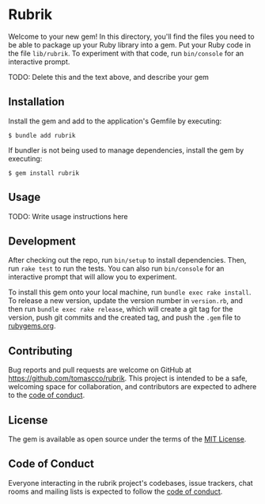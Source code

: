 # Rubrik

Welcome to your new gem! In this directory, you'll find the files you need to be able to package up your Ruby library into a gem. Put your Ruby code in the file `lib/rubrik`. To experiment with that code, run `bin/console` for an interactive prompt.

TODO: Delete this and the text above, and describe your gem

## Installation

Install the gem and add to the application's Gemfile by executing:

    $ bundle add rubrik

If bundler is not being used to manage dependencies, install the gem by executing:

    $ gem install rubrik

## Usage

TODO: Write usage instructions here

## Development

After checking out the repo, run `bin/setup` to install dependencies. Then, run `rake test` to run the tests. You can also run `bin/console` for an interactive prompt that will allow you to experiment.

To install this gem onto your local machine, run `bundle exec rake install`. To release a new version, update the version number in `version.rb`, and then run `bundle exec rake release`, which will create a git tag for the version, push git commits and the created tag, and push the `.gem` file to [rubygems.org](https://rubygems.org).

## Contributing

Bug reports and pull requests are welcome on GitHub at https://github.com/tomascco/rubrik. This project is intended to be a safe, welcoming space for collaboration, and contributors are expected to adhere to the [code of conduct](https://github.com/tomascco/rubrik/blob/main/CODE_OF_CONDUCT.md).

## License

The gem is available as open source under the terms of the [MIT License](https://opensource.org/licenses/MIT).

## Code of Conduct

Everyone interacting in the rubrik project's codebases, issue trackers, chat rooms and mailing lists is expected to follow the [code of conduct](https://github.com/tomascco/rubrik/blob/main/CODE_OF_CONDUCT.md).
